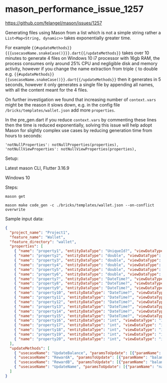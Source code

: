 # mason_performance_issue_1257
https://github.com/felangel/mason/issues/1257

Generating files using Mason from a list which is not a simple string rather a `List<Map<String, dynamic>>` takes exponentially greater time. 

For example `{{#updateMethods}}{{{usecaseName.snakeCase()}}}.dart{{/updateMethods}}` takes over 10 minutes to generate 4 files on Windows 10 i7 processor with 16gb RAM, the process consumes only around 25% CPU and negligible disk and memory activity, however if you change the name extraction from triple `{` to double e.g. `{{#updateMethods}}{{usecaseName.snakeCase()}}.dart{{/updateMethods}}` then it generates in 5 seconds, however it only generates a single file by appending all names, with all the content meant for the 4 files.

On further investigation we found that increasing number of `context.vars` might be the reason it slows down, e.g. in the config file `/bricks/templates/wallet.json` add more `properties`.

In the pre_gen.dart if you reduce `context.vars` by commenting these lines then the time is reduced exponentially, solving this issue will help adopt Mason for slightly complex use cases by reducing 
generation time from hours to seconds:
```
'notNullProperties': notNullProperties(properties),
'notNullViewProperties': notNullViewProperties(properties),
```

Setup:

Latest mason CLI, Flutter 3.16.9

Windows 10

Steps:

`mason get`

`mason make code_gen -c ./bricks/templates/wallet.json --on-conflict overwrite`

Sample input data:

```json
{
  "project_name": "Project1",
  "feature_name": "Wallet",
  "feature_directory": "wallet",
  "properties": [
    { "name": "property1", "entityDataType": "UniqueId?", "viewDataType": "UniqueId?"},
    { "name": "property2", "entityDataType": "double", "viewDataType": "double"},
    { "name": "property3", "entityDataType": "double", "viewDataType": "double"},
    { "name": "property4", "entityDataType": "double", "viewDataType": "double"},
    { "name": "property5", "entityDataType": "double", "viewDataType": "double"},
    { "name": "property6", "entityDataType": "double", "viewDataType": "double"},
    { "name": "property7", "entityDataType": "DateTime?", "viewDataType": "DateTime?"},
    { "name": "property8", "entityDataType": "DateTime?", "viewDataType": "DateTime?"},
    { "name": "property9", "entityDataType": "DateTime?", "viewDataType": "DateTime?"},
    { "name": "property10", "entityDataType": "DateTime?", "viewDataType": "DateTime?"},
    { "name": "property11", "entityDataType": "DateTime?", "viewDataType": "DateTime?"},
    { "name": "property12", "entityDataType": "DateTime?", "viewDataType": "DateTime?"},
    { "name": "property13", "entityDataType": "DateTime?", "viewDataType": "DateTime?"},
    { "name": "property14", "entityDataType": "DateTime?", "viewDataType": "DateTime?"},
    { "name": "property15", "entityDataType": "DateTime?", "viewDataType": "DateTime?"},
    { "name": "property16", "entityDataType": "int", "viewDataType": "int"},
    { "name": "property17", "entityDataType": "int", "viewDataType": "int"},
    { "name": "property18", "entityDataType": "int", "viewDataType": "int"},
    { "name": "property19", "entityDataType": "int", "viewDataType": "int"},
    { "name": "property20", "entityDataType": "int", "viewDataType": "int"}
  ],
  "updateMethods": [
    { "usecaseName": "UpdateBalance", "paramsToUpdate": [{"paramName": "balance", "paramType": "double"}]},
    { "usecaseName": "RewardA", "paramsToUpdate": [{"paramName": "balance", "paramType": "double"}, {"paramName": "rewardedCoins", "paramType": "double"}, {"paramName": "rewardedAt", "paramType": "DateTime"}]},
    { "usecaseName": "RewardB", "paramsToUpdate": [{"paramName": "balance", "paramType": "double"}, {"paramName": "rewardedCoins", "paramType": "double"}, {"paramName": "rewardedAt", "paramType": "DateTime"}]},
    { "usecaseName": "UpdateName", "paramsToUpdate": [{"paramName": "name", "paramType": "String"}]}
  ]
}
```
